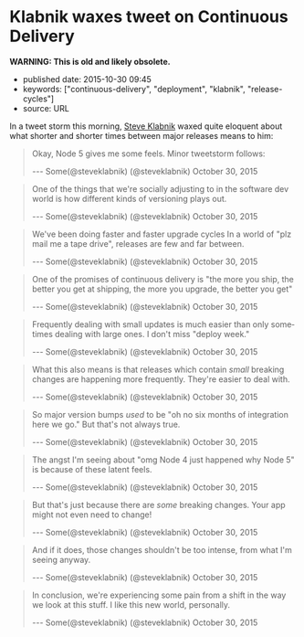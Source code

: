 Klabnik waxes tweet on Continuous Delivery
==========================================

**WARNING: This is old and likely obsolete.**

-   published date: 2015-10-30 09:45
-   keywords: \[\"continuous-delivery\", \"deployment\", \"klabnik\", \"release-cycles\"\]
-   source: URL

In a tweet storm this morning, [Steve Klabnik](http://twitter.com/steveklabnik) waxed quite eloquent about what shorter and shorter times between major releases means to him:

<blockquote class="twitter-tweet" lang="en">

<p lang="en" dir="ltr">

Okay, Node 5 gives me some feels. Minor tweetstorm follows:

</p>

--- Some(@steveklabnik) (@steveklabnik) October 30, 2015

</blockquote>

<blockquote class="twitter-tweet" lang="en">

<p lang="en" dir="ltr">

One of the things that we\'re socially adjusting to in the software dev world is how different kinds of versioning plays out.

</p>

--- Some(@steveklabnik) (@steveklabnik) October 30, 2015

</blockquote>

<blockquote class="twitter-tweet" lang="en">

<p lang="en" dir="ltr">

We\'ve been doing faster and faster upgrade cycles In a world of \"plz mail me a tape drive\", releases are few and far between.

</p>

--- Some(@steveklabnik) (@steveklabnik) October 30, 2015

</blockquote>

<blockquote class="twitter-tweet" lang="en">

<p lang="en" dir="ltr">

One of the promises of continuous delivery is \"the more you ship, the better you get at shipping, the more you upgrade, the better you get\"

</p>

--- Some(@steveklabnik) (@steveklabnik) October 30, 2015

</blockquote>

<blockquote class="twitter-tweet" lang="en">

<p lang="en" dir="ltr">

Frequently dealing with small updates is much easier than only sometimes dealing with large ones. I don\'t miss \"deploy week.\"

</p>

--- Some(@steveklabnik) (@steveklabnik) October 30, 2015

</blockquote>

<blockquote class="twitter-tweet" lang="en">

<p lang="en" dir="ltr">

What this also means is that releases which contain *small* breaking changes are happening more frequently. They\'re easier to deal with.

</p>

--- Some(@steveklabnik) (@steveklabnik) October 30, 2015

</blockquote>

<blockquote class="twitter-tweet" lang="en">

<p lang="en" dir="ltr">

So major version bumps *used* to be \"oh no six months of integration here we go.\" But that\'s not always true.

</p>

--- Some(@steveklabnik) (@steveklabnik) October 30, 2015

</blockquote>

<blockquote class="twitter-tweet" lang="en">

<p lang="en" dir="ltr">

The angst I\'m seeing about \"omg Node 4 just happened why Node 5\" is because of these latent feels.

</p>

--- Some(@steveklabnik) (@steveklabnik) October 30, 2015

</blockquote>

<blockquote class="twitter-tweet" lang="en">

<p lang="en" dir="ltr">

But that\'s just because there are *some* breaking changes. Your app might not even need to change!

</p>

--- Some(@steveklabnik) (@steveklabnik) October 30, 2015

</blockquote>

<blockquote class="twitter-tweet" lang="en">

<p lang="en" dir="ltr">

And if it does, those changes shouldn\'t be too intense, from what I\'m seeing anyway.

</p>

--- Some(@steveklabnik) (@steveklabnik) October 30, 2015

</blockquote>

<blockquote class="twitter-tweet" lang="en">

<p lang="en" dir="ltr">

In conclusion, we\'re experiencing some pain from a shift in the way we look at this stuff. I like this new world, personally.

</p>

--- Some(@steveklabnik) (@steveklabnik) October 30, 2015

</blockquote>
